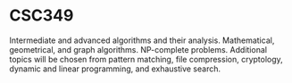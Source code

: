 # CSC349

Intermediate and advanced algorithms and their analysis. Mathematical, geometrical, and graph algorithms. NP-complete problems. Additional topics will be chosen from pattern matching, file compression, cryptology, dynamic and linear programming, and exhaustive search.
